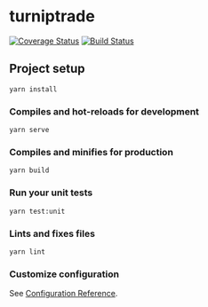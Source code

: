 # turniptrade
[![Coverage Status](https://coveralls.io/repos/github/ClaytonAstrom/turniptrade/badge.svg?branch=master)](https://coveralls.io/github/ClaytonAstrom/turniptrade?branch=master)  [![Build Status](https://travis-ci.com/ClaytonAstrom/turniptrade.svg?branch=master)](https://travis-ci.com/ClaytonAstrom/turniptrade)


## Project setup
```
yarn install
```

### Compiles and hot-reloads for development
```
yarn serve
```

### Compiles and minifies for production
```
yarn build
```

### Run your unit tests
```
yarn test:unit
```

### Lints and fixes files
```
yarn lint
```

### Customize configuration
See [Configuration Reference](https://cli.vuejs.org/config/).
